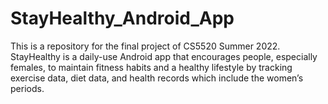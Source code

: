 # StayHealthy_Android_App
This is a repository for the final project of CS5520 Summer 2022. 
StayHealthy is a daily-use Android app that encourages people, 
especially females, to maintain fitness habits and a healthy lifestyle by tracking exercise data, 
diet data, and health records which include the women’s periods.
